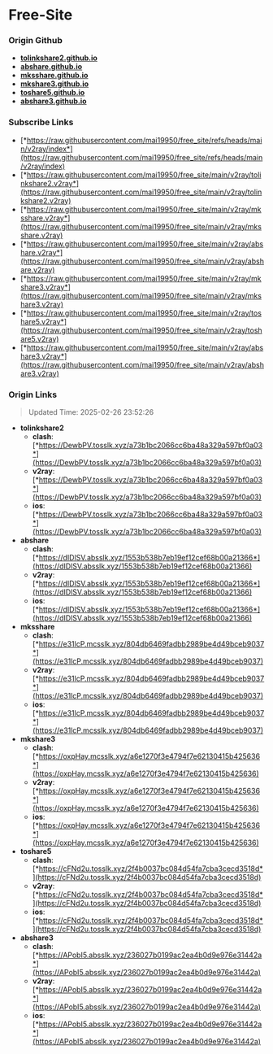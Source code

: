 # Free-Site

### Origin Github

- [**tolinkshare2.github.io**](https://github.com/tolinkshare2/tolinkshare2.github.io)
- [**abshare.github.io**](https://github.com/abshare/abshare.github.io)
- [**mksshare.github.io**](https://github.com/mksshare/mksshare.github.io)
- [**mkshare3.github.io**](https://github.com/mkshare3/mkshare3.github.io)
- [**toshare5.github.io**](https://github.com/toshare5/toshare5.github.io)
- [**abshare3.github.io**](https://github.com/abshare3/abshare3.github.io)

### Subscribe Links

- [*https://raw.githubusercontent.com/mai19950/free_site/refs/heads/main/v2ray/index*](https://raw.githubusercontent.com/mai19950/free_site/refs/heads/main/v2ray/index)
- [*https://raw.githubusercontent.com/mai19950/free_site/main/v2ray/tolinkshare2.v2ray*](https://raw.githubusercontent.com/mai19950/free_site/main/v2ray/tolinkshare2.v2ray)
- [*https://raw.githubusercontent.com/mai19950/free_site/main/v2ray/mksshare.v2ray*](https://raw.githubusercontent.com/mai19950/free_site/main/v2ray/mksshare.v2ray)
- [*https://raw.githubusercontent.com/mai19950/free_site/main/v2ray/abshare.v2ray*](https://raw.githubusercontent.com/mai19950/free_site/main/v2ray/abshare.v2ray)
- [*https://raw.githubusercontent.com/mai19950/free_site/main/v2ray/mkshare3.v2ray*](https://raw.githubusercontent.com/mai19950/free_site/main/v2ray/mkshare3.v2ray)
- [*https://raw.githubusercontent.com/mai19950/free_site/main/v2ray/toshare5.v2ray*](https://raw.githubusercontent.com/mai19950/free_site/main/v2ray/toshare5.v2ray)
- [*https://raw.githubusercontent.com/mai19950/free_site/main/v2ray/abshare3.v2ray*](https://raw.githubusercontent.com/mai19950/free_site/main/v2ray/abshare3.v2ray)

### Origin Links

> Updated Time: 2025-02-26 23:52:26

- **tolinkshare2**
  - **clash**: [*https://DewbPV.tosslk.xyz/a73b1bc2066cc6ba48a329a597bf0a03*](https://DewbPV.tosslk.xyz/a73b1bc2066cc6ba48a329a597bf0a03)
  - **v2ray**: [*https://DewbPV.tosslk.xyz/a73b1bc2066cc6ba48a329a597bf0a03*](https://DewbPV.tosslk.xyz/a73b1bc2066cc6ba48a329a597bf0a03)
  - **ios**: [*https://DewbPV.tosslk.xyz/a73b1bc2066cc6ba48a329a597bf0a03*](https://DewbPV.tosslk.xyz/a73b1bc2066cc6ba48a329a597bf0a03)
- **abshare**
  - **clash**: [*https://dIDlSV.absslk.xyz/1553b538b7eb19ef12cef68b00a21366*](https://dIDlSV.absslk.xyz/1553b538b7eb19ef12cef68b00a21366)
  - **v2ray**: [*https://dIDlSV.absslk.xyz/1553b538b7eb19ef12cef68b00a21366*](https://dIDlSV.absslk.xyz/1553b538b7eb19ef12cef68b00a21366)
  - **ios**: [*https://dIDlSV.absslk.xyz/1553b538b7eb19ef12cef68b00a21366*](https://dIDlSV.absslk.xyz/1553b538b7eb19ef12cef68b00a21366)
- **mksshare**
  - **clash**: [*https://e31lcP.mcsslk.xyz/804db6469fadbb2989be4d49bceb9037*](https://e31lcP.mcsslk.xyz/804db6469fadbb2989be4d49bceb9037)
  - **v2ray**: [*https://e31lcP.mcsslk.xyz/804db6469fadbb2989be4d49bceb9037*](https://e31lcP.mcsslk.xyz/804db6469fadbb2989be4d49bceb9037)
  - **ios**: [*https://e31lcP.mcsslk.xyz/804db6469fadbb2989be4d49bceb9037*](https://e31lcP.mcsslk.xyz/804db6469fadbb2989be4d49bceb9037)
- **mkshare3**
  - **clash**: [*https://oxpHay.mcsslk.xyz/a6e1270f3e4794f7e62130415b425636*](https://oxpHay.mcsslk.xyz/a6e1270f3e4794f7e62130415b425636)
  - **v2ray**: [*https://oxpHay.mcsslk.xyz/a6e1270f3e4794f7e62130415b425636*](https://oxpHay.mcsslk.xyz/a6e1270f3e4794f7e62130415b425636)
  - **ios**: [*https://oxpHay.mcsslk.xyz/a6e1270f3e4794f7e62130415b425636*](https://oxpHay.mcsslk.xyz/a6e1270f3e4794f7e62130415b425636)
- **toshare5**
  - **clash**: [*https://cFNd2u.tosslk.xyz/2f4b0037bc084d54fa7cba3cecd3518d*](https://cFNd2u.tosslk.xyz/2f4b0037bc084d54fa7cba3cecd3518d)
  - **v2ray**: [*https://cFNd2u.tosslk.xyz/2f4b0037bc084d54fa7cba3cecd3518d*](https://cFNd2u.tosslk.xyz/2f4b0037bc084d54fa7cba3cecd3518d)
  - **ios**: [*https://cFNd2u.tosslk.xyz/2f4b0037bc084d54fa7cba3cecd3518d*](https://cFNd2u.tosslk.xyz/2f4b0037bc084d54fa7cba3cecd3518d)
- **abshare3**
  - **clash**: [*https://APobI5.absslk.xyz/236027b0199ac2ea4b0d9e976e31442a*](https://APobI5.absslk.xyz/236027b0199ac2ea4b0d9e976e31442a)
  - **v2ray**: [*https://APobI5.absslk.xyz/236027b0199ac2ea4b0d9e976e31442a*](https://APobI5.absslk.xyz/236027b0199ac2ea4b0d9e976e31442a)
  - **ios**: [*https://APobI5.absslk.xyz/236027b0199ac2ea4b0d9e976e31442a*](https://APobI5.absslk.xyz/236027b0199ac2ea4b0d9e976e31442a)
